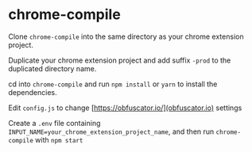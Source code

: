# chrome-compile

Clone `chrome-compile` into the same directory as your chrome extension project.

Duplicate your chrome extension project and add suffix `-prod` to the duplicated directory name.

cd into `chrome-compile` and run `npm install` or `yarn` to install the dependencies.

Edit `config.js` to change [https://obfuscator.io/](obfuscator.io) settings

Create a `.env` file containing `INPUT_NAME=your_chrome_extension_project_name`, and then run `chrome-compile` with `npm start`
